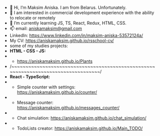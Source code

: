 - 👋 Hi, I’m Maksim Aniska. I am from Belarus. Unfortunately.
- 👀 I am interested in commercial development experience with the ability to relocate or remotely
- 🌱 I’m currently learning JS, TS, React, Redux, HTML, CSS.
- 📫 email: aniskamaksim@gmail.com
- LinkedIn: https://www.linkedin.com/in/maksim-aniska-53572124a/
- My CV: https://aniskamaksim.github.io/rsschool-cv/
- some of my studies projects:
- **HTML - CSS - JS:**
- - https://aniskamaksim.github.io/Plants
- /~~~~~~~~~~~~~~~~~~~~~~~~~~~~~~~~~~~~~~~~~~~~~~~~~~~~~~~~~~~~~~~~~~~~~~~~~~~~~~~~~~~/
- **React - TypeScript:**
- - Simple counter with settings: https://aniskamaksim.github.io/counter/
- - Message counter: https://aniskamaksim.github.io/messages_counter/
- - Chat simulation: https://aniskamaksim.github.io/chat_simulation/
- - TodoLists creator: https://aniskamaksim.github.io/Main_TODO/

<!---
aniskamaksim/aniskamaksim is a ✨ special ✨ repository because its `README.md` (this file) appears on your GitHub profile.
You can click the Preview link to take a look at your changes.
--->
